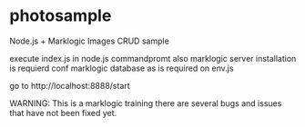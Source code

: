 # photosample
Node.js + Marklogic Images CRUD sample

execute index.js in node.js commandpromt
also marklogic server installation is requierd
conf marklogic database as is required on env.js

go to http://localhost:8888/start

WARNING: This is a marklogic training
there are several bugs and issues that
have not been fixed yet.
